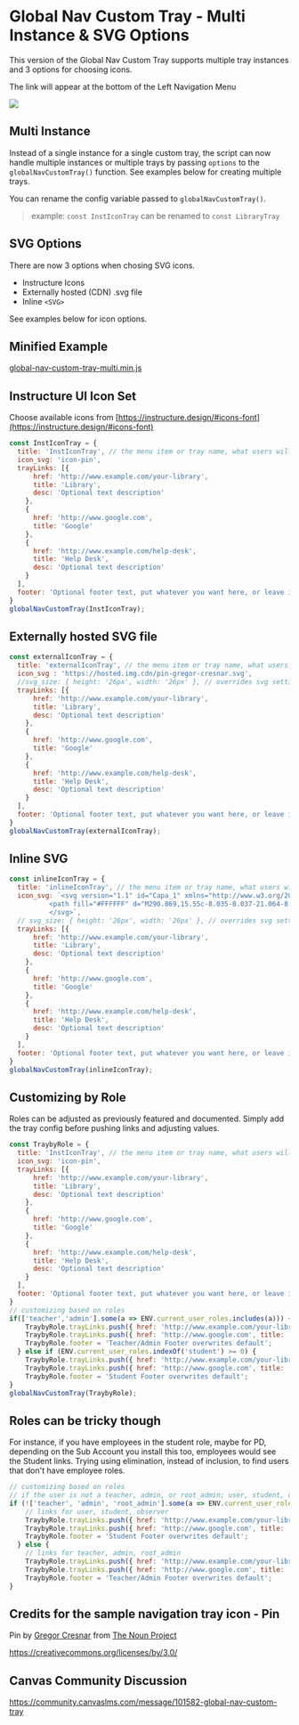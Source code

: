
# Global Nav Custom Tray - Multi Instance & SVG Options

This version of the Global Nav Custom Tray supports multiple tray instances and 3 options for choosing icons.

The link will appear at the bottom of the Left Navigation Menu

![](https://s3-us-west-2.amazonaws.com/ccsd-canvas/git-docs/global-nav-custom-tray.png)

## Multi Instance
Instead of a single instance for a single custom tray, the script can now handle multiple instances or multiple trays by passing `options` to the `globalNavCustomTray()` function. See examples below for creating multiple trays.

You can rename the config variable passed to `globalNavCustomTray()`.
> example: `const InstIconTray` can be renamed to `const LibraryTray`

## SVG Options
There are now 3 options when chosing SVG icons.
- Instructure Icons
- Externally hosted (CDN) .svg file
- Inline `<SVG>`

See examples below for icon options.

## Minified Example
[global-nav-custom-tray-multi.min.js](global-nav-custom-tray-multi.min.js)

## Instructure UI Icon Set
Choose available icons from [https://instructure.design/#icons-font](https://instructure.design/#icons-font)
```js
const InstIconTray = {
  title: 'InstIconTray', // the menu item or tray name, what users will see
  icon_svg: 'icon-pin',
  trayLinks: [{
      href: 'http://www.example.com/your-library',
      title: 'Library',
      desc: 'Optional text description'
    },
    {
      href: 'http://www.google.com',
      title: 'Google'
    },
    {
      href: 'http://www.example.com/help-desk',
      title: 'Help Desk',
      desc: 'Optional text description'
    }
  ],
  footer: 'Optional footer text, put whatever you want here, or leave it blank.'
}
globalNavCustomTray(InstIconTray);

```

## Externally hosted SVG file
```js
const externalIconTray = {
  title: 'externalIconTray', // the menu item or tray name, what users will see
  icon_svg : 'https://hosted.img.cdn/pin-gregor-cresnar.svg',
  //svg_size: { height: '26px', width: '26px' }, // overrides svg settings, uncomment and adjust if needed
  trayLinks: [{
      href: 'http://www.example.com/your-library',
      title: 'Library',
      desc: 'Optional text description'
    },
    {
      href: 'http://www.google.com',
      title: 'Google'
    },
    {
      href: 'http://www.example.com/help-desk',
      title: 'Help Desk',
      desc: 'Optional text description'
    }
  ],
  footer: 'Optional footer text, put whatever you want here, or leave it blank.'
}
globalNavCustomTray(externalIconTray);

```

## Inline SVG
```js
const inlineIconTray = {
  title: 'inlineIconTray', // the menu item or tray name, what users will see
  icon_svg: `<svg version="1.1" id="Capa_1" xmlns="http://www.w3.org/2000/svg" xmlns:xlink="http://www.w3.org/1999/xlink" x="0px" y="0px" width="26px" height="26px" viewBox="0 0 512 512" enable-background="new 0 0 512 512" xml:space="preserve">
          <path fill="#FFFFFF" d="M290.869,15.55c-8.035-8.037-21.064-8.037-29.1,0c-8.036,8.035-8.036,21.064,0,29.101l26.633,26.941  l-97.997,97.688c-46.665-26.121-104.991-18.147-142.934,19.538l-11.928,11.825c-8.036,8.028-8.043,21.049-0.016,29.085  c0.005,0.004,0.011,0.01,0.016,0.016l109.514,109.205L15.697,468.72c-8.036,8.026-8.043,21.049-0.016,29.084  c0.005,0.007,0.01,0.013,0.016,0.018c3.828,3.638,8.91,5.661,14.19,5.655c5.466,0.031,10.721-2.114,14.602-5.964l129.36-129.155  l108.487,108.177c3.887,4.079,9.273,6.383,14.91,6.376c5.443-0.022,10.658-2.203,14.498-6.067l11.928-11.823  c37.637-38.01,45.604-96.326,19.537-143.038l97.998-98.201l26.529,26.53c3.812,4.001,9.076,6.298,14.602,6.375  c11.359,0.01,20.574-9.191,20.582-20.55c0.006-5.488-2.186-10.752-6.082-14.617L290.869,15.55z M297.246,432.833l-218-217.279  c31.259-28.251,79.165-27.077,109,2.674l106.019,105.71C324.141,353.63,325.451,401.547,297.246,432.833z M317.811,288.872  l-94.603-93.885l94.603-94.604l93.988,94.604L317.811,288.872z"/>
          </svg>`,
  // svg_size: { height: '26px', width: '26px' }, // overrides svg settings, uncomment and adjust if needed
  trayLinks: [{
      href: 'http://www.example.com/your-library',
      title: 'Library',
      desc: 'Optional text description'
    },
    {
      href: 'http://www.google.com',
      title: 'Google'
    },
    {
      href: 'http://www.example.com/help-desk',
      title: 'Help Desk',
      desc: 'Optional text description'
    }
  ],
  footer: 'Optional footer text, put whatever you want here, or leave it blank.'
}
globalNavCustomTray(inlineIconTray);
```


## Customizing by Role
Roles can be adjusted as previously featured and documented.
Simply add the tray config before pushing links and adjusting values.

```js
const TraybyRole = {
  title: 'InstIconTray', // the menu item or tray name, what users will see
  icon_svg: 'icon-pin',
  trayLinks: [{
      href: 'http://www.example.com/your-library',
      title: 'Library',
      desc: 'Optional text description'
    },
    {
      href: 'http://www.google.com',
      title: 'Google'
    },
    {
      href: 'http://www.example.com/help-desk',
      title: 'Help Desk',
      desc: 'Optional text description'
    }
  ],
  footer: 'Optional footer text, put whatever you want here, or leave it blank.'
}
// customizing based on roles
if(['teacher','admin'].some(a => ENV.current_user_roles.includes(a))) {
    TraybyRole.trayLinks.push({ href: 'http://www.example.com/your-library', title: 'Teacher Library', desc:'Optional text description' })
    TraybyRole.trayLinks.push({ href: 'http://www.google.com', title: 'Google' })
    TraybyRole.footer = 'Teacher/Admin Footer overwrites default';
  } else if (ENV.current_user_roles.indexOf('student') >= 0) {
    TraybyRole.trayLinks.push({ href: 'http://www.example.com/your-library', title: 'Student Library', desc:'Optional text description' })
    TraybyRole.trayLinks.push({ href: 'http://www.google.com', title: 'Google' })
    TraybyRole.footer = 'Student Footer overwrites default';
}
globalNavCustomTray(TraybyRole);
```

## Roles can be tricky though

For instance, if you have employees in the student role, maybe for PD, depending on the Sub Account you install this too, employees would see the Student links. 
Trying using elimination, instead of inclusion, to find users that don't have employee roles.

```js
// customizing based on roles
// if the user is not a teacher, admin, or root_admin; user, student, observer only
if (!['teacher', 'admin', 'root_admin'].some(a => ENV.current_user_roles.includes(a)))
    // links for user, student, observer
    TraybyRole.trayLinks.push({ href: 'http://www.example.com/your-library', title: 'Student Library', desc:'Optional text description' })
    TraybyRole.trayLinks.push({ href: 'http://www.google.com', title: 'Google' })
    TraybyRole.footer = 'Student Footer overwrites default';
  } else {
    // links for teacher, admin, root_admin
    TraybyRole.trayLinks.push({ href: 'http://www.example.com/your-library', title: 'Teacher Library', desc:'Optional text description' })
    TraybyRole.trayLinks.push({ href: 'http://www.google.com', title: 'Google' })
    TraybyRole.footer = 'Teacher/Admin Footer overwrites default';
}
```

## Credits for the sample navigation tray icon - Pin
Pin by [Gregor Cresnar](https://thenounproject.com/grega.cresnar/) from [The Noun Project](https://thenounproject.com/)

https://creativecommons.org/licenses/by/3.0/


## Canvas Community Discussion
https://community.canvaslms.com/message/101582-global-nav-custom-tray